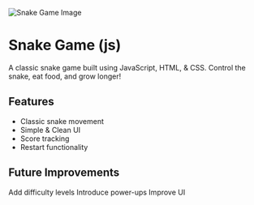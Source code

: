 ![Snake Game Image](https://github.com/user-attachments/assets/b4cd8173-6fc3-44bf-af9f-ca2353b615a1)

# Snake Game (js)
A classic snake game built using JavaScript, HTML, & CSS. Control the snake, eat food, and grow longer!

## Features
- Classic snake movement
- Simple & Clean UI
- Score tracking
- Restart functionality

## Future Improvements
Add difficulty levels
Introduce power-ups
Improve UI

